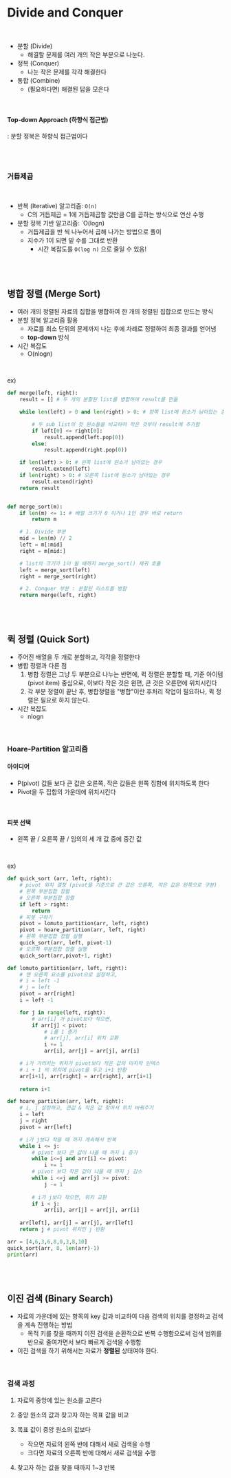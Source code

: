 # Divide and Conquer

<br>

- 분할 (Divide)
  - 해결할 문제를 여러 개의 작은 부분으로 나눈다.
- 정복 (Conquer)
  - 나눈 작은 문제를 각각 해결한다
- 통합 (Combine)
  - (필요하다면) 해결된 답을 모은다

<br>

#### Top-down Approach (하향식 접근법)

: 분할 정복은 하향식 접근법이다

<br>

<br>

### 거듭제곱

<br>

- 반복 (Iterative) 알고리즘: `O(n)`
  - C의 거듭제곱 = 1에 거듭제곱할 값만큼 C를 곱하는 방식으로 연산 수행
- 분할 정복 기반 알고리즘: `O(logn)
  - 거듭제곱을 반 씩 나누어서 곱해 나가는 방법으로 풀이
  - 지수가 1이 되면 밑 수를 그대로 반환
    - 시간 복잡도를 `O(log n)` 으로 줄일 수 있음!

<br>

<br>

## 병합 정렬 (Merge Sort)

- 여러 개의 정렬된 자료의 집합을 병합하여 한 개의 정렬된 집합으로 만드는 방식
- 분할 정복 알고리즘 활용
  - 자료를 최소 단위의 문제까지 나눈 후에 차례로 정렬하여 최종 결과를 얻어냄
  - **top-down** 방식
- 시간 복잡도
  - O(nlogn)

<br>

ex)

```python
def merge(left, right):
    result = [] # 두 개의 분할된 list를 병합하여 result를 만듦

    while len(left) > 0 and len(right) > 0: # 양쪽 list에 원소가 남아있는 경우

        # 두 sub list의 첫 원소들을 비교하여 작은 것부터 result에 추가함
        if left[0] <= right[0]:
            result.append(left.pop(0))
        else:
            result.append(right.pop(0))

    if len(left) > 0: # 왼쪽 list에 원소가 남아있는 경우
        result.extend(left)
    if len(right) > 0: # 오른쪽 list에 원소가 남아있는 경우
        result.extend(right)
    return result


def merge_sort(m):
    if len(m) <= 1: # 배열 크기가 0 이거나 1인 경우 바로 return
        return m

    # 1. Divide 부분
    mid = len(m) // 2
    left = m[:mid]
    right = m[mid:]

    # list의 크기가 1이 될 때까지 merge_sort() 재귀 호출
    left = merge_sort(left)
    right = merge_sort(right)

    # 2. Conquer 부분 : 분할된 리스트들 병함
    return merge(left, right)
```

<br>

<br>

## 퀵 정렬 (Quick Sort)

- 주어진 배열을 두 개로 분할하고, 각각을 정렬한다
- 병합 정렬과 다른 점
  1. 병합 정렬은 그냥 두 부분으로 나누는 반면에, 퀵 정렬은 분할할 때, 기준 아이템(pivot item) 중심으로, 이보다 작은 것은 왼편, 큰 것은 오른편에 위치시킨다
  2. 각 부분 정렬이 끝난 후, 병합정렬을 "병합"이란 후처리 작업이 필요하나, 퀵 정렬은 필요로 하지 않는다.
- 시간 복잡도
  - nlogn

<br>

### Hoare-Partition 알고리즘

#### 아이디어

- P(pivot) 값들 보다 큰 값은 오른쪽, 작은 값들은 왼쪽 집합에 위치하도록 한다
- Pivot을 두 집합의 가운데에 위치시킨다

<br>

#### 피봇 선택

- 왼쪽 끝 / 오른쪽 끝 / 임의의 세 개 값 중에 중간 값

<br>

ex)

```python
def quick_sort (arr, left, right):
    # pivot 위치 결정 (pivot을 기준으로 큰 값은 오른쪽, 작은 값은 왼쪽으로 구분)
    # 왼쪽 부분집합 정렬
    # 오른쪽 부분집합 정렬
    if left > right:
        return
    # 피봇 구하기
    pivot = lomuto_partition(arr, left, right)
    pivot = hoare_partition(arr, left, right)
    # 왼쪽 부분집합 정렬 실행
    quick_sort(arr, left, pivot-1)
    # 오르쪽 부분집합 정렬 실행
    quick_sort(arr,pivot+1, right)

def lomuto_partition(arr, left, right):
    # 맨 오른쪽 요소를 pivot으로 설정하고,
    # i = left -1
    # j = left
    pivot = arr[right]
    i = left -1

    for j in range(left, right):
        # arr[i] 가 pivot보다 작으면,
        if arr[j] < pivot:
            # i를 1 증가
            # arr[j], arr[i] 위치 교환
            i += 1
            arr[i], arr[j] = arr[j], arr[i]

    # i가 가리키는 위치가 pivot보다 작은 값의 마지막 인덱스
    # i + 1 의 위치에 pivot을 두고 i+1 반환
    arr[i+1], arr[right] = arr[right], arr[i+1]
    
    return i+1

def hoare_partition(arr, left, right):
    # i, j 설정하고, 큰값 & 작은 값 찾아서 위치 바꿔주기
    i = left
    j = right
    pivot = arr[left]

    # i가 j보다 작을 때 까지 게속해서 반복
    while i <= j:
        # pivot 보다 큰 값이 나올 때 까지 i 증가
        while i<=j and arr[i] <= pivot:
            i += 1
        # pivot 보다 작은 값이 나올 때 까지 j 감소
        while i <=j and arr[j] >= pivot:
            j -= 1
        
        # i가 j보다 작으면, 위치 교환
        if i < j:
            arr[i], arr[j] = arr[j], arr[i]
    
    arr[left], arr[j] = arr[j], arr[left]
    return j # pivot 위치인 j 반환

arr = [4,6,3,6,8,0,3,8,10]
quick_sort(arr, 0, len(arr)-1)
print(arr)
```

<br>

<br>

## 이진 검색 (Binary Search)

- 자료의 가운데에 있는 항목의 key 값과 비교하여 다음 검색의 위치를 결정하고 검색을 계속 진행하는 방법
  - 목적 키를 찾을 때까지 이진 검색을 순환적으로 반복 수행함으로써 검색 범위를 반으로 줄여가면서 보다 빠르게 검색을 수행함
- 이진 검색을 하기 위해서는 자료가 **정렬된** 상태여야 한다.

<br>

### 검색 과정

1. 자료의 중앙에 있는 원소를 고른다
2. 중앙 원소의 값과 찾고자 하는 목표 값을 비교
3. 목표 값이 중앙 원소의 값보다
   - 작으면 자료의 왼쪽 반에 대해서 새로 검색을 수행
   - 크다면 자료의 오른쪽 반에 대해서 새로 검색을 수행

4. 찾고자 하는 값을 찾을 때까지 1~3 반복
